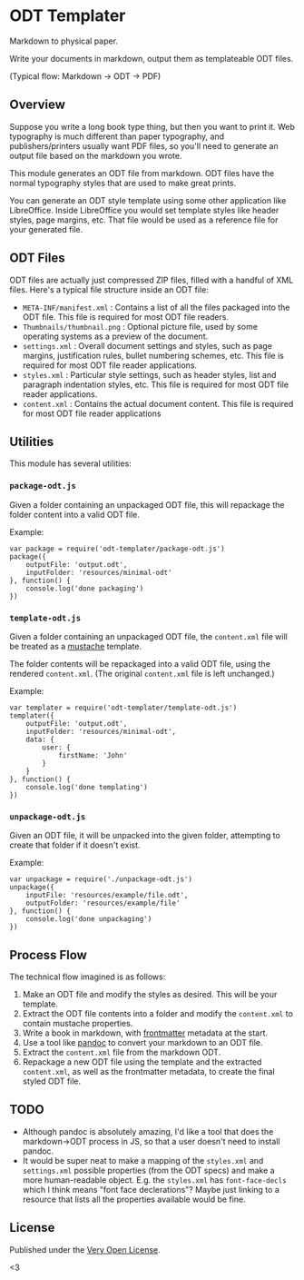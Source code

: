 # ODT Templater

Markdown to physical paper.

Write your documents in markdown, output them as templateable ODT files.

(Typical flow: Markdown -> ODT -> PDF)

## Overview

Suppose you write a long book type thing, but then you want to
print it. Web typography is much different than paper typography,
and publishers/printers usually want PDF files, so you'll need
to generate an output file based on the markdown you wrote.

This module generates an ODT file from markdown. ODT files have
the normal typography styles that are used to make great prints.

You can generate an ODT style template using some other application
like LibreOffice. Inside LibreOffice you would set template styles
like header styles, page margins, etc. That file would be used as
a reference file for your generated file.

## ODT Files

ODT files are actually just compressed ZIP files, filled with a
handful of XML files. Here's a typical file structure inside
an ODT file:

* `META-INF/manifest.xml` : Contains a list of all the files packaged
	into the ODT file. This file is required for most ODT file readers.
* `Thumbnails/thumbnail.png` : Optional picture file, used by some
	operating systems as a preview of the document.
* `settings.xml` : Overall document settings and styles, such as page
	margins, justification rules, bullet numbering schemes, etc. This
	file is required for most ODT file reader applications.
* `styles.xml` : Particular style settings, such as header styles, list
	and paragraph indentation styles, etc. This file is required for
	most ODT file reader applications.
* `content.xml` : Contains the actual document content. This file is
	required for most ODT file reader applications

## Utilities

This module has several utilities:

### `package-odt.js`

Given a folder containing an unpackaged ODT file, this will repackage
the folder content into a valid ODT file.

Example:

	var package = require('odt-templater/package-odt.js')
	package({
		outputFile: 'output.odt',
		inputFolder: 'resources/minimal-odt'
	}, function() {
		console.log('done packaging')
	})

### `template-odt.js`

Given a folder containing an unpackaged ODT file, the `content.xml`
file will be treated as a [mustache](http://mustache.github.io)
template.

The folder contents will be repackaged into a valid ODT file, using
the rendered `content.xml`. (The original `content.xml` file is
left unchanged.)

Example:

	var templater = require('odt-templater/template-odt.js')
	templater({
		outputFile: 'output.odt',
		inputFolder: 'resources/minimal-odt',
		data: {
			user: {
				firstName: 'John'
			}
		}
	}, function() {
		console.log('done templating')
	})

### `unpackage-odt.js`

Given an ODT file, it will be unpacked into the given folder,
attempting to create that folder if it doesn't exist.

Example:

	var unpackage = require('./unpackage-odt.js')
	unpackage({
		inputFile: 'resources/example/file.odt',
		outputFolder: 'resources/example/file'
	}, function() {
		console.log('done unpackaging')
	})

## Process Flow

The technical flow imagined is as follows:

1. Make an ODT file and modify the styles as desired. This
	will be your template.
2. Extract the ODT file contents into a folder and modify
	the `content.xml` to contain mustache properties.
3. Write a book in markdown, with [frontmatter](https://jekyllrb.com/docs/frontmatter/)
	metadata at the start.
4. Use a tool like [pandoc](http://pandoc.org/) to convert
	your markdown to an ODT file.
5. Extract the `content.xml` file from the markdown ODT.
6. Repackage a new ODT file using the template and the extracted
	`content.xml`, as well as the frontmatter metadata, to
	create the final styled ODT file.

## TODO

* Although pandoc is absolutely amazing, I'd like a tool
	that does the markdown->ODT process in JS, so that a
	user doesn't need to install pandoc.
* It would be super neat to make a mapping of the `styles.xml`
	and `settings.xml` possible properties (from the ODT
	specs) and make a more human-readable object. E.g. the
	`styles.xml` has `font-face-decls` which I think means
	"font face declerations"? Maybe just linking to a resource
	that lists all the properties available would be fine.

## License

Published under the [Very Open License](http://veryopenlicense.com/).

<3
